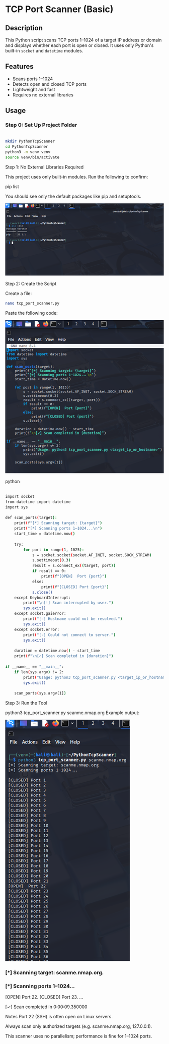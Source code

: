 #                                                                         TCP Port Scanner (Basic)

## Description

This Python script scans TCP ports 1–1024 of a target IP address or domain and displays whether each port is open or closed. It uses only Python's built-in `socket` and `datetime` modules.

## Features

- Scans ports 1–1024
- Detects open and closed TCP ports
- Lightweight and fast
- Requires no external libraries

## Usage

### Step 0: Set Up Project Folder

```bash

mkdir PythonTcpScanner
cd PythonTcpScanner
python3 -m venv venv
source venv/bin/activate

```

Step 1: No External Libraries Required

This project uses only built-in modules. Run the following to confirm:

pip list

You should see only the default packages like pip and setuptools.

![Step 0](screenshots/step0.png)


Step 2: Create the Script

Create a file:
```bash
nano tcp_port_scanner.py
```
Paste the following code:

![Step 1 Screenshot](https://raw.githubusercontent.com/mchyasn/cyber-Projs-beginner-to-advanced/b5b4df744cc42bfa655c216f4f6d0c5cda3dff80/PythonTcpScanner/screenshots/step1.png)

python

```bash

import socket
from datetime import datetime
import sys

def scan_ports(target):
    print(f"[*] Scanning target: {target}")
    print("[*] Scanning ports 1–1024...\n")
    start_time = datetime.now()

    try:
        for port in range(1, 1025):
            s = socket.socket(socket.AF_INET, socket.SOCK_STREAM)
            s.settimeout(0.3)
            result = s.connect_ex((target, port))
            if result == 0:
                print(f"[OPEN]  Port {port}")
            else:
                print(f"[CLOSED] Port {port}")
            s.close()
    except KeyboardInterrupt:
        print("\n[!] Scan interrupted by user.")
        sys.exit()
    except socket.gaierror:
        print("[-] Hostname could not be resolved.")
        sys.exit()
    except socket.error:
        print("[-] Could not connect to server.")
        sys.exit()

    duration = datetime.now() - start_time
    print(f"\n[✓] Scan completed in {duration}")

if __name__ == "__main__":
    if len(sys.argv) != 2:
        print("Usage: python3 tcp_port_scanner.py <target_ip_or_hostname>")
        sys.exit()

    scan_ports(sys.argv[1])

```

Step 3: Run the Tool

python3 tcp_port_scanner.py scanme.nmap.org
Example output:

![Step 2](screenshots/step2.png)


### [*] Scanning target: scanme.nmap.org.

### [*] Scanning ports 1–1024...

[OPEN]  Port 22.
[CLOSED] Port 23.
...

[✓] Scan completed in 0:00:09.350000

Notes
Port 22 (SSH) is often open on Linux servers.

Always scan only authorized targets (e.g. scanme.nmap.org, 127.0.0.1).

This scanner uses no parallelism; performance is fine for 1–1024 ports.
